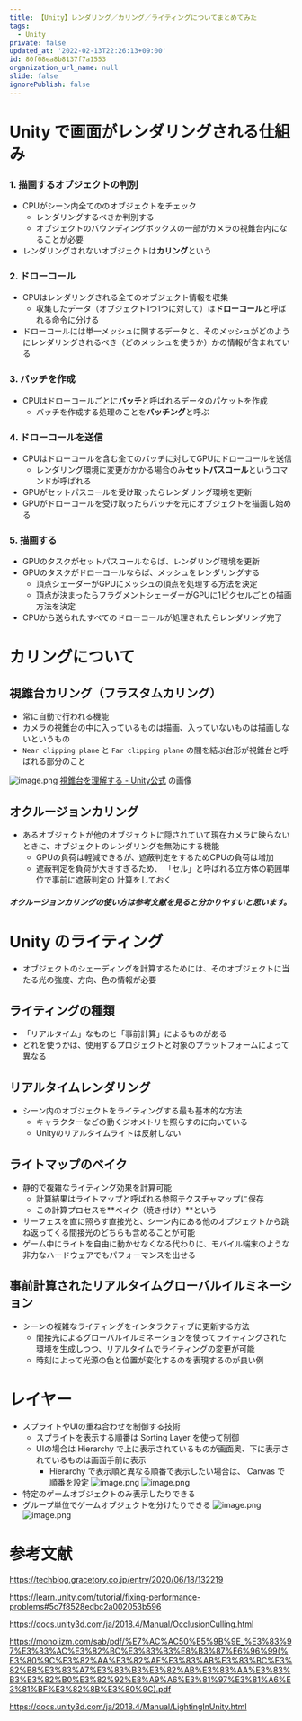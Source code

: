 ```yaml
---
title: 【Unity】レンダリング／カリング／ライティングについてまとめてみた
tags:
  - Unity
private: false
updated_at: '2022-02-13T22:26:13+09:00'
id: 80f08ea8b8137f7a1553
organization_url_name: null
slide: false
ignorePublish: false
---
```

# Unity で画面がレンダリングされる仕組み

### 1. 描画するオブジェクトの判別

- CPUがシーン内全てののオブジェクトをチェック
    - レンダリングするべきか判別する
    - オブジェクトのバウンディングボックスの一部がカメラの視錐台内になることが必要
- レンダリングされないオブジェクトは**カリング**という

### 2. ドローコール

- CPUはレンダリングされる全てのオブジェクト情報を収集
  - 収集したデータ（オブジェクト1つ1つに対して）は**ドローコール**と呼ばれる命令に分ける
- ドローコールには単一メッシュに関するデータと、そのメッシュがどのようにレンダリングされるべき（どのメッシュを使うか）かの情報が含まれている

### 3. バッチを作成

- CPUはドローコールごとに**バッチ**と呼ばれるデータのパケットを作成
  - バッチを作成する処理のことを**バッチング**と呼ぶ


### 4. ドローコールを送信
- CPUはドローコールを含む全てのバッチに対してGPUにドローコールを送信
    - レンダリング環境に変更がかかる場合のみ**セットパスコール**というコマンドが呼ばれる
- GPUがセットパスコールを受け取ったらレンダリング環境を更新
- GPUがドローコールを受け取ったらバッチを元にオブジェクトを描画し始める

### 5. 描画する

- GPUのタスクがセットパスコールならば、レンダリング環境を更新
- GPUのタスクがドローコールならば、メッシュをレンダリングする
  - 頂点シェーダーがGPUにメッシュの頂点を処理する方法を決定
  - 頂点が決まったらフラグメントシェーダーがGPUに1ピクセルごとの描画方法を決定
- CPUから送られたすべてのドローコールが処理されたらレンダリング完了

# カリングについて

## 視錐台カリング（フラスタムカリング）

- 常に自動で行われる機能
- カメラの視錐台の中に入っているものは描画、入っていないものは描画しないというもの
- `Near clipping plane` と `Far clipping plane` の間を結ぶ台形が視錐台と呼ばれる部分のこと

![image.png](https://qiita-image-store.s3.ap-northeast-1.amazonaws.com/0/233011/283d5f28-8ee0-9fc0-8f55-bd971c48a052.png)
[視錐台を理解する - Unity公式](https://docs.unity3d.com/ja/current/Manual/UnderstandingFrustum.html) の画像

## オクルージョンカリング

- あるオブジェクトが他のオブジェクトに隠されていて現在カメラに映らないときに、オブジェクトのレンダリングを無効にする機能
  - GPUの負荷は軽減できるが、遮蔽判定をするためCPUの負荷は増加
  - 遮蔽判定を負荷が⼤きすぎるため、
「セル」と呼ばれる⽴⽅体の範囲単位で事前に遮蔽判定の
計算をしておく

##### オクルージョンカリングの使い方は参考文献を見ると分かりやすいと思います。

# Unity のライティング

- オブジェクトのシェーディングを計算するためには、そのオブジェクトに当たる光の強度、方向、色の情報が必要

## ライティングの種類

- 「リアルタイム」なものと「事前計算」によるものがある
- どれを使うかは、使用するプロジェクトと対象のプラットフォームによって異なる

## リアルタイムレンダリング

- シーン内のオブジェクトをライティングする最も基本的な方法
    - キャラクターなどの動くジオメトリを照らすのに向いている
    - Unityのリアルタイムライトは反射しない

## ライトマップのベイク

- 静的で複雑なライティング効果を計算可能
    - 計算結果はライトマップと呼ばれる参照テクスチャマップに保存
    - この計算プロセスを**ベイク（焼き付け）**という
- サーフェスを直に照らす直接光と、シーン内にある他のオブジェクトから跳ね返ってくる間接光のどちらも含めることが可能
- ゲーム中にライトを自由に動かせなくなる代わりに、モバイル端末のような非力なハードウェアでもパフォーマンスを出せる

## 事前計算されたリアルタイムグローバルイルミネーション

- シーンの複雑なライティングをインタラクティブに更新する方法
    - 間接光によるグローバルイルミネーションを使ってライティングされた環境を生成しつつ、リアルタイムでライティングの変更が可能
    - 時刻によって光源の色と位置が変化するのを表現するのが良い例

# レイヤー

- スプライトやUIの重ね合わせを制御する技術
    - スプライトを表示する順番は Sorting Layer を使って制御
    - UIの場合は Hierarchy で上に表示されているものが画面奥、下に表示されているものは画面手前に表示
        - Hierarchy で表示順と異なる順番で表示したい場合は、 Canvas で順番を設定
![image.png](https://qiita-image-store.s3.ap-northeast-1.amazonaws.com/0/233011/0b4d0c11-c2e6-fe08-996d-161902653357.png)
![image.png](https://qiita-image-store.s3.ap-northeast-1.amazonaws.com/0/233011/5e5612ec-0cdf-b550-4c26-b643e18909fd.png)
- 特定のゲームオブジェクトのみ表示したりできる
- グループ単位でゲームオブジェクトを分けたりできる
![image.png](https://qiita-image-store.s3.ap-northeast-1.amazonaws.com/0/233011/657e35a3-026b-150e-e437-013db9de9a1b.png)
![image.png](https://qiita-image-store.s3.ap-northeast-1.amazonaws.com/0/233011/25bba3ec-0ff5-a525-330f-3acc0c50ca63.png)


# 参考文献

https://techblog.gracetory.co.jp/entry/2020/06/18/132219

https://learn.unity.com/tutorial/fixing-performance-problems#5c7f8528edbc2a002053b596

https://docs.unity3d.com/ja/2018.4/Manual/OcclusionCulling.html

https://monolizm.com/sab/pdf/%E7%AC%AC50%E5%9B%9E_%E3%83%97%E3%83%AC%E3%82%BC%E3%83%B3%E8%B3%87%E6%96%99(%E3%80%9C%E3%82%AA%E3%82%AF%E3%83%AB%E3%83%BC%E3%82%B8%E3%83%A7%E3%83%B3%E3%82%AB%E3%83%AA%E3%83%B3%E3%82%B0%E3%82%92%E8%A9%A6%E3%81%97%E3%81%A6%E3%81%BF%E3%82%8B%E3%80%9C).pdf

https://docs.unity3d.com/ja/2018.4/Manual/LightingInUnity.html

